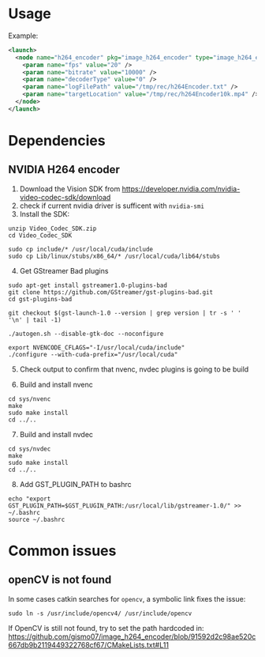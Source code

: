 # Usage
Example:
```xml
<launch>
  <node name="h264_encoder" pkg="image_h264_encoder" type="image_h264_encoder_node" output="log">
    <param name="fps" value="20" />
    <param name="bitrate" value="10000" />
    <param name="decoderType" value="0" />
    <param name="logFilePath" value="/tmp/rec/h264Encoder.txt" />
    <param name="targetLocation" value="/tmp/rec/h264Encoder10k.mp4" />
  </node>
</launch>
```

# Dependencies
## NVIDIA H264 encoder
 1. Download the Vision SDK from https://developer.nvidia.com/nvidia-video-codec-sdk/download 
 2. check if current nvidia driver is sufficent with `nvidia-smi`
 3. Install the SDK:
 ```shell
unzip Video_Codec_SDK.zip
cd Video_Codec_SDK

sudo cp include/* /usr/local/cuda/include
sudo cp Lib/linux/stubs/x86_64/* /usr/local/cuda/lib64/stubs
 ```
 
 4. Get GStreamer Bad plugins
 ```shell
 sudo apt-get install gstreamer1.0-plugins-bad
 git clone https://github.com/GStreamer/gst-plugins-bad.git
cd gst-plugins-bad

git checkout $(gst-launch-1.0 --version | grep version | tr -s ' ' '\n' | tail -1)

./autogen.sh --disable-gtk-doc --noconfigure

export NVENCODE_CFLAGS="-I/usr/local/cuda/include"
./configure --with-cuda-prefix="/usr/local/cuda"
 ```

5. Check output to confirm that nvenc, nvdec plugins is going to be build

6. Build and install nvenc
```
cd sys/nvenc
make 
sudo make install
cd ../..
```

7. Build and install nvdec
```
cd sys/nvdec
make 
sudo make install
cd ../..
```

8. Add GST_PLUGIN_PATH to bashrc
```
echo "export GST_PLUGIN_PATH=$GST_PLUGIN_PATH:/usr/local/lib/gstreamer-1.0/" >> ~/.bashrc
source ~/.bashrc
```

# Common issues
## openCV is not found
In some cases catkin searches for `opencv`, a symbolic link fixes the issue: 
```
sudo ln -s /usr/include/opencv4/ /usr/include/opencv
```
If OpenCV is still not found, try to set the path hardcoded in: https://github.com/gismo07/image_h264_encoder/blob/91592d2c98ae520c667db9b2119449322768cf67/CMakeLists.txt#L11
